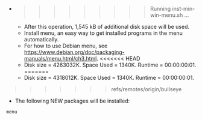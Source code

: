 * >>>>>>>>> Running inst-min-win-menu.sh ...
  * After this operation, 1,545 kB of additional disk space will be used.
  * Install menu, an easy way to get installed programs in the menu automatically.
  * For how to use Debian menu, see https://www.debian.org/doc/packaging-manuals/menu.html/ch3.html.
<<<<<<< HEAD
  * Disk size = 4263032K. Space Used = 1340K. Runtime = 00:00:00:01.
=======
  * Disk size = 4318012K. Space Used = 1340K. Runtime = 00:00:00:01.
>>>>>>> refs/remotes/origin/bullseye
  * The following NEW packages will be installed:
  ```bash
menu
  ```
